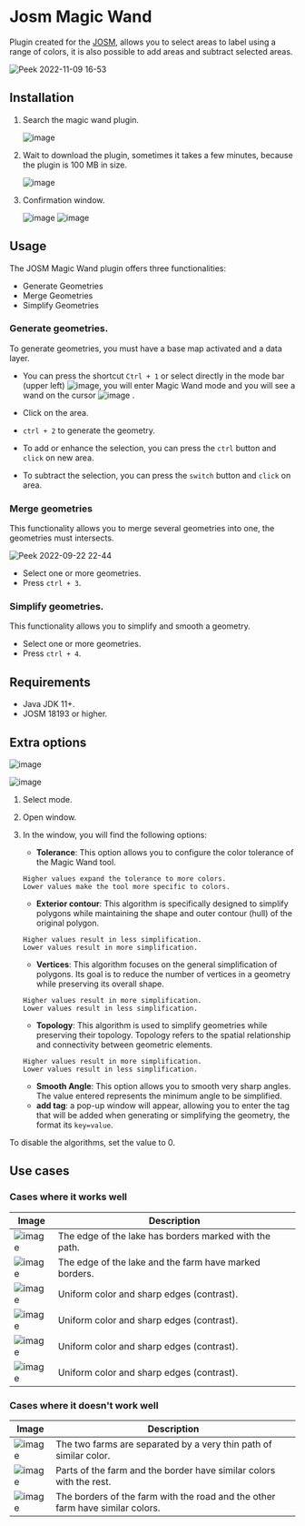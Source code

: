 # Josm Magic Wand

Plugin created for the [JOSM](https://josm.openstreetmap.de/), allows you to select areas to label using a range of
colors, it is also possible to add areas and subtract selected areas.

![Peek 2022-11-09 16-53](https://user-images.githubusercontent.com/12978932/200950045-179c72d5-600c-4012-b2a4-3ceb1345ea25.gif)

## Installation

1. Search the magic wand plugin.

   ![image](https://user-images.githubusercontent.com/12978932/200428835-a652ef65-f895-4acd-a19a-bef3e7a8175a.png)

2. Wait to download the plugin, sometimes it takes a few minutes, because the plugin is 100 MB in size.

   ![image](https://user-images.githubusercontent.com/12978932/200429273-ce2e2d4d-8839-46ce-ba47-a620e3984b17.png)

3. Confirmation window.

   ![image](https://user-images.githubusercontent.com/12978932/200429366-c8566cb9-d842-4efe-b810-151b68f86fc3.png)
   ![image](https://user-images.githubusercontent.com/12978932/200431510-a414f03f-c285-4217-adf0-d9d91d41d47f.png)

## Usage

The JOSM Magic Wand plugin offers three functionalities:

- Generate Geometries
- Merge Geometries
- Simplify Geometries 

### Generate geometries.

To generate geometries, you must have a base map activated and a data layer.

- You can press the shortcut `Ctrl + 1` or select directly in the mode bar (upper
  left) ![image](https://user-images.githubusercontent.com/12978932/191857775-71da462d-66fd-401f-b03a-fbf444c07b04.png),
  you will enter Magic Wand mode and you will see a wand on the
  cursor ![image](https://user-images.githubusercontent.com/12978932/191858042-942aa381-3c4b-42bf-b9df-b23782d1dce5.png)
  .
- Click on the area.
- `ctrl + 2` to generate the geometry.

- To add or enhance the selection, you can press the `ctrl` button and `click` on new area.
- To subtract the selection, you can press the `switch` button and `click` on area.

### Merge geometries

This functionality allows you to merge several geometries into one, the geometries must intersects.

![Peek 2022-09-22 22-44](https://user-images.githubusercontent.com/12978932/191888528-ea2105bc-7994-40e0-95bd-9d6c87c97631.gif)

- Select one or more geometries.
- Press `ctrl + 3`.

### Simplify geometries.

This functionality allows you to simplify and smooth a geometry.

- Select one or more geometries.
- Press `ctrl + 4`.


## Requirements

- Java JDK 11+.
- JOSM 18193 or higher.

## Extra options 

![image](https://user-images.githubusercontent.com/12978932/200949130-5c4bdea3-cccb-4865-987a-5d15013089d7.png)

![image](https://github.com/developmentseed/JosmMagicWand/assets/12978932/3261b754-e1f2-495b-9255-d0cc83b6009c)
1. Select mode.
2. Open window.
3. In the window, you will find the following options:

   - **Tolerance**: This option allows you to configure the color tolerance of the Magic Wand tool.

    ```
   Higher values expand the tolerance to more colors.
   Lower values make the tool more specific to colors.
   ```
   - **Exterior contour**: This algorithm is specifically designed to simplify polygons while maintaining the shape and outer contour (hull) of the original polygon.

    ```
    Higher values result in less simplification.
    Lower values result in more simplification.
    ```
   - **Vertices**: This algorithm focuses on the general simplification of polygons. Its goal is to reduce the number of vertices in a geometry while preserving its overall shape.

    ```
   Higher values result in more simplification.
   Lower values result in less simplification.
   ```
   - **Topology**: This algorithm is used to simplify geometries while preserving their topology. Topology refers to the spatial relationship and connectivity between geometric elements.
   
    ```
    Higher values result in more simplification.
    Lower values result in less simplification.
    ```
    - **Smooth Angle**: This option allows you to smooth very sharp angles. The value entered represents the minimum angle to be simplified.
    - **add tag**: a pop-up window will appear, allowing you to enter the tag that will be added when generating or simplifying the geometry, the format its `key=value`.


To disable the algorithms, set the value to 0.

## Use cases
### Cases where it works well

| Image                                                                                                            | Description                                            |
|------------------------------------------------------------------------------------------------------------------|--------------------------------------------------------|
| ![image](https://user-images.githubusercontent.com/12978932/200626354-cfe0ab0b-5490-4abf-9e0d-0e30bf57abf7.png)  | The edge of the lake has borders marked with the path. |
| ![image](https://user-images.githubusercontent.com/12978932/200627390-ddd26531-cfe7-47c8-bf16-8e7a64ce3f60.png)  | The edge of the lake and the farm have marked borders. |
| ![image](https://user-images.githubusercontent.com/12978932/200627737-04ec310a-2499-4a2d-8b33-c112e6926cdf.png)  | Uniform color and sharp edges (contrast).              |
| ![image](https://user-images.githubusercontent.com/12978932/200628149-7e536725-369b-42aa-8309-d7cd37a73baa.png)  | Uniform color and sharp edges (contrast).              |
| ![image](https://user-images.githubusercontent.com/12978932/200628412-756285de-581f-4369-8e81-f94c8f2f6da5.png)  | Uniform color and sharp edges (contrast).              |
| ![image](https://user-images.githubusercontent.com/12978932/200628944-2c2143ec-a7e0-4b87-a507-41ad069e4d39.png)  | Uniform color and sharp edges (contrast).              |



### Cases where it doesn't work well

| Image                                                                                                            | Description                                                                   |
|------------------------------------------------------------------------------------------------------------------|-------------------------------------------------------------------------------|
| ![image](https://user-images.githubusercontent.com/12978932/200629118-48fa92ef-60a3-4d8a-b807-917c9dd95b8c.png)  | The two farms are separated by a very thin path of similar color.             |
| ![image](https://user-images.githubusercontent.com/12978932/200629404-9b9a48f5-4c9d-483e-9f8d-1a7499f51659.png)  | Parts of the farm and the border have similar colors with the rest.           |
| ![image](https://user-images.githubusercontent.com/12978932/200644356-09bbca8e-833c-49f8-9427-cb2c4de7a223.png)  | The borders of the farm with the road and the other farm have similar colors. |
